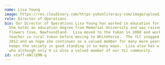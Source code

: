 ```yaml
---
name: Lisa Young
image: https://res.cloudinary.com/https-yukonliteracy-com/image/upload/q_35/v1648528521/1_njvyqj.jpg
role: Director of Operations
bio: Our Director of Operations Lisa Young has worked in education for 14 years.
  She holds an education degree from Memorial University and was raised in
  Flowers Cove, Newfoundland.  Lisa moved to the Yukon in 2008 and worked as a
  teacher in rural Yukon before moving to Whitehorse.  The YLC snagged her in
  2012 and we hope she continues as a valued member for many more years. Lisa
  keeps the society in good standing in so many ways.  Lisa also has a daughter
  who although only 9 is also a valued member of our YLC community.
id: staff-mNllEMN-q
---
```

